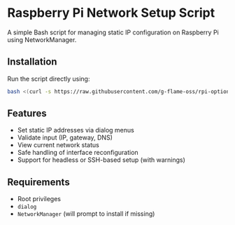 # Raspberry Pi Network Setup Script

A simple Bash script for managing static IP configuration on Raspberry Pi using NetworkManager.


## Installation

Run the script directly using:

```bash
bash <(curl -s https://raw.githubusercontent.com/g-flame-oss/rpi-options/refs/heads/main/script.sh)
```

## Features

- Set static IP addresses via dialog menus
- Validate input (IP, gateway, DNS)
- View current network status
- Safe handling of interface reconfiguration
- Support for headless or SSH-based setup (with warnings)

## Requirements

- Root privileges
- `dialog`
- `NetworkManager` (will prompt to install if missing)

